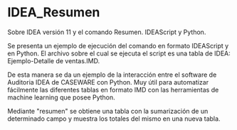 # IDEA_Resumen
Sobre IDEA versión 11 y el comando Resumen. IDEAScript y Python.

Se presenta un ejemplo de ejecución del comando en formato IDEAScript y en Python. El archivo sobre el cual se ejecuta el script es una tabla de IDEA: Ejemplo-Detalle de ventas.IMD.

De esta manera se da un ejemplo de la interacción entre el software de Auditoria IDEA de CASEWARE con Python. Muy útil para automatizar fácilmente las diferentes tablas en formato IMD con las herramientas de machine learning que posee Python.

Mediante "resumen" se obtiene una tabla con la sumarización de un determinado campo y muestra los totales del mismo en una nueva tabla.
